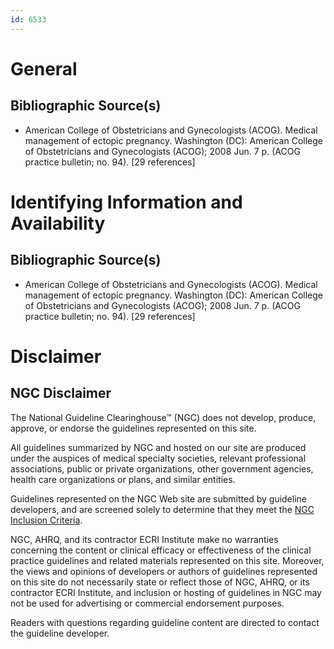 ```yaml
---
id: 6533
---
```


# General

## Bibliographic Source(s)

- American College of Obstetricians and Gynecologists (ACOG). Medical management of ectopic pregnancy. Washington (DC): American College of Obstetricians and Gynecologists (ACOG); 2008 Jun. 7 p. (ACOG practice bulletin; no. 94). [29 references]

# Identifying Information and Availability

## Bibliographic Source(s)

- American College of Obstetricians and Gynecologists (ACOG). Medical management of ectopic pregnancy. Washington (DC): American College of Obstetricians and Gynecologists (ACOG); 2008 Jun. 7 p. (ACOG practice bulletin; no. 94). [29 references]

# Disclaimer

## NGC Disclaimer

The National Guideline Clearinghouse™ (NGC) does not develop, produce, approve, or endorse the guidelines represented on this site.

All guidelines summarized by NGC and hosted on our site are produced under the auspices of medical specialty societies, relevant professional associations, public or private organizations, other government agencies, health care organizations or plans, and similar entities.

Guidelines represented on the NGC Web site are submitted by guideline developers, and are screened solely to determine that they meet the [NGC Inclusion Criteria](/help-and-about/summaries/inclusion-criteria).

NGC, AHRQ, and its contractor ECRI Institute make no warranties concerning the content or clinical efficacy or effectiveness of the clinical practice guidelines and related materials represented on this site. Moreover, the views and opinions of developers or authors of guidelines represented on this site do not necessarily state or reflect those of NGC, AHRQ, or its contractor ECRI Institute, and inclusion or hosting of guidelines in NGC may not be used for advertising or commercial endorsement purposes.

Readers with questions regarding guideline content are directed to contact the guideline developer.

